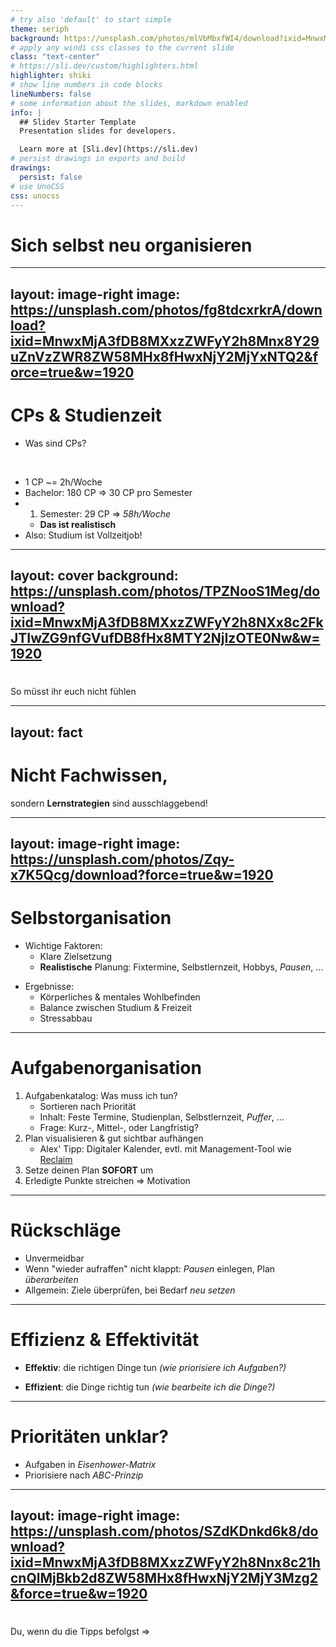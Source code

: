 ```yaml
---
# try also 'default' to start simple
theme: seriph
background: https://unsplash.com/photos/mlVbMbxfWI4/download?ixid=MnwxMjA3fDB8MXxzZWFyY2h8M3x8c3RyZXNzfGVufDB8fHx8MTY2NjIyMjkwNQ&w=1920
# apply any windi css classes to the current slide
class: "text-center"
# https://sli.dev/custom/highlighters.html
highlighter: shiki
# show line numbers in code blocks
lineNumbers: false
# some information about the slides, markdown enabled
info: |
  ## Slidev Starter Template
  Presentation slides for developers.

  Learn more at [Sli.dev](https://sli.dev)
# persist drawings in exports and build
drawings:
  persist: false
# use UnoCSS
css: unocss
---
```


# Sich selbst neu organisieren

---
layout: image-right
image: https://unsplash.com/photos/fg8tdcxrkrA/download?ixid=MnwxMjA3fDB8MXxzZWFyY2h8Mnx8Y29uZnVzZWR8ZW58MHx8fHwxNjY2MjYxNTQ2&force=true&w=1920
---

# CPs & Studienzeit

- Was sind CPs?

<br/>

<v-click>

- 1 CP ~= 2h/Woche
- Bachelor: 180 CP => 30 CP pro Semester
- 1. Semester: 29 CP => _58h/Woche_
  - **Das ist realistisch**
- Also: Studium ist Vollzeitjob!

</v-click>

---
layout: cover
background: https://unsplash.com/photos/TPZNooS1Meg/download?ixid=MnwxMjA3fDB8MXxzZWFyY2h8NXx8c2FkJTIwZG9nfGVufDB8fHx8MTY2NjIzOTE0Nw&w=1920
---

# 
So müsst ihr euch nicht fühlen

---
layout: fact
---
# Nicht Fachwissen,

sondern **Lernstrategien** sind ausschlaggebend!

---
layout: image-right
image: https://unsplash.com/photos/Zqy-x7K5Qcg/download?force=true&w=1920
---

# Selbstorganisation
<v-click>

- Wichtige Faktoren:
  - Klare Zielsetzung
  - **Realistische** Planung: Fixtermine, Selbstlernzeit, Hobbys, _Pausen_, ...
</v-click>

<!--
- Was heißt _klare_ Zielsetzung? => Quantifizierbar
-->

<v-click>

- Ergebnisse:
  - Körperliches & mentales Wohlbefinden
  - Balance zwischen Studium & Freizeit
  - Stressabbau
</v-click>

---

# Aufgabenorganisation

<v-click>

1. Aufgabenkatalog: Was muss ich tun?
    - Sortieren nach Priorität
    - Inhalt: Feste Termine, Studienplan, Selbstlernzeit, _Puffer_, ...
    - Frage: Kurz-, Mittel-, oder Langfristig?
2. Plan visualisieren & gut sichtbar aufhängen
    - Alex' Tipp: Digitaler Kalender, evtl. mit Management-Tool wie [Reclaim](https://reclaim.ai/)
3. Setze deinen Plan **SOFORT** um
4. Erledigte Punkte streichen => Motivation
</v-click>

<!--
- Kurzfristige Ziele: z.B. Tages- & Wochenplanung
- Mittelfristige Ziele: z.B. Semesterplanung
- Langfristige Planung: z.B. Planung des Studiums
-->

---

# Rückschläge

<v-click>

- Unvermeidbar
- Wenn "wieder aufraffen" nicht klappt: _Pausen_ einlegen, Plan _überarbeiten_ 
- Allgemein: Ziele überprüfen, bei Bedarf _neu setzen_
</v-click>

---

# Effizienz & Effektivität

<v-click>

- **Effektiv**: die richtigen Dinge tun _(wie priorisiere ich Aufgaben?)_
</v-click>
<v-click>

- **Effizient**: die Dinge richtig tun _(wie bearbeite ich die Dinge?)_
</v-click>

---

# Prioritäten unklar?

- Aufgaben in _Eisenhower-Matrix_
- Priorisiere nach _ABC-Prinzip_

---
layout: image-right
image: https://unsplash.com/photos/SZdKDnkd6k8/download?ixid=MnwxMjA3fDB8MXxzZWFyY2h8Nnx8c21hcnQlMjBkb2d8ZW58MHx8fHwxNjY2MjY3Mzg2&force=true&w=1920
---

#

Du, wenn du die Tipps befolgst =>
